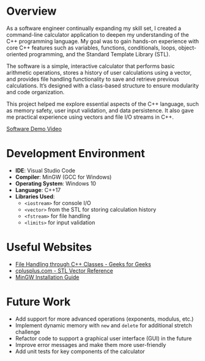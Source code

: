 # Overview

As a software engineer continually expanding my skill set, I created a command-line calculator application to deepen my understanding of the C++ programming language. My goal was to gain hands-on experience with core C++ features such as variables, functions, conditionals, loops, object-oriented programming, and the Standard Template Library (STL).

The software is a simple, interactive calculator that performs basic arithmetic operations, stores a history of user calculations using a vector, and provides file handling functionality to save and retrieve previous calculations. It’s designed with a class-based structure to ensure modularity and code organization.

This project helped me explore essential aspects of the C++ language, such as memory safety, user input validation, and data persistence. It also gave me practical experience using vectors and file I/O streams in C++.

[Software Demo Video](https://www.youtube.com/watch?v=mSgrdXTh6uI)

# Development Environment

- **IDE**: Visual Studio Code  
- **Compiler**: MinGW (GCC for Windows)  
- **Operating System**: Windows 10  
- **Language**: C++17  
- **Libraries Used**:  
  - `<iostream>` for console I/O  
  - `<vector>` from the STL for storing calculation history  
  - `<fstream>` for file handling  
  - `<limits>` for input validation  

# Useful Websites

- [File Handling through C++ Classes - Geeks for Geeks](https://www.geeksforgeeks.org/file-handling-c-classes/)  
- [cplusplus.com - STL Vector Reference](http://www.cplusplus.com/reference/vector/vector/)  
- [MinGW Installation Guide](https://www.mingw-w64.org/)  

# Future Work

- Add support for more advanced operations (exponents, modulus, etc.)
- Implement dynamic memory with `new` and `delete` for additional stretch challenge
- Refactor code to support a graphical user interface (GUI) in the future
- Improve error messages and make them more user-friendly
- Add unit tests for key components of the calculator
